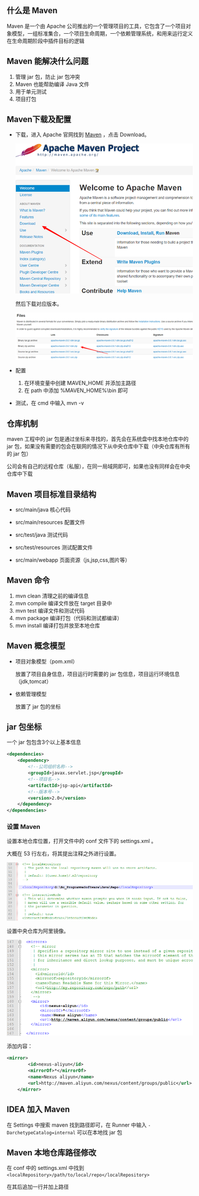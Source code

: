## 什么是 Maven

Maven 是一个由 Apache 公司推出的一个管理项目的工具，它包含了一个项目对象模型，一组标准集合，一个项目生命周期，一个依赖管理系统，和用来运行定义在生命周期阶段中插件目标的逻辑

## Maven 能解决什么问题

1. 管理 jar 包，防止 jar 包冲突
2. Maven 也能帮助编译 Java 文件
3. 用于单元测试
4. 项目打包

## Maven下载及配置

* 下载，进入 Apache 官网找到 [Maven](<http://maven.apache.org/>) ，点击 Download。

  ![](img/apache.png)
  
  然后下载对应版本。
  
  ![1563886928146](img/download.png)

* 配置

  1. 在环境变量中创建 MAVEN_HOME 并添加主路径
  2. 在 path 中添加 %MAVEN_HOME%\bin 即可
* 测试，在 cmd 中输入 mvn -v

## 仓库机制

maven 工程中的 jar 包是通过坐标来寻找的，首先会在系统盘中找本地仓库中的 jar 包，如果没有需要的包会在联网的情况下从中央仓库中下载（中央仓库有所有的 jar 包）

公司会有自己的远程仓库（私服），在同一局域网即可，如果也没有同样会在中央仓库中下载

## Maven 项目标准目录结构

* src/main/java	核心代码

* src/main/resources	配置文件

* src/test/java	测试代码

* src/test/resources	测试配置文件

* src/main/webapp	页面资源（js,jsp,css,图片等）

## Maven 命令

1. mvn clean    清理之前的编译信息
2. mvn compile    编译文件放在 target 目录中
3. mvn test    编译文件和测试代码
4. mvn package    编译打包（代码和测试都编译）
5. mvn install    编译打包并放至本地仓库

## Maven 概念模型

* 项目对象模型（pom.xml）

  放置了项目自身信息，项目运行时需要的 jar 包信息，项目运行环境信息（jdk,tomcat）

* 依赖管理模型

  放置了 jar 包的坐标

## jar 包坐标

一个 jar 包包含3个以上基本信息

```xml
<dependencies>
    <dependency>
        <!--公司组织名称-->
        <groupId>javax.servlet.jsp</groupId>
        <!--项目名-->
        <artifactId>jsp-api</artifactId>
        <!--版本号-->
        <version>2.0</version>
    </dependency>
</dependencies>
```

### 设置 Maven

设置本地仓库位置，打开文件中的 conf 文件下的 settings.xml 。

大概在 53 行左右，将其提出注释之外进行设置。

![settings](img/settings.png)

设置中央仓库为阿里镜像。

![mirror](img/mirror.png)

添加内容：

```xml
<mirror>
	    <id>nexus-aliyun</id>
	    <mirrorOf>*</mirrorOf>
	    <name>Nexus aliyun</name>
	    <url>http://maven.aliyun.com/nexus/content/groups/public</url>
	</mirror>
```

## IDEA 加入 Maven

在 Settings 中搜索 maven 找到路径即可，在 Runner 中输入 `-DarchetypeCatalog=internal` 可以在本地找 jar 包

## Maven 本地仓库路径修改

在 conf 中的 settings.xml 中找到 `<localRepository>/path/to/local/repo</localRepository>`

在其后追加一行并加上路径

